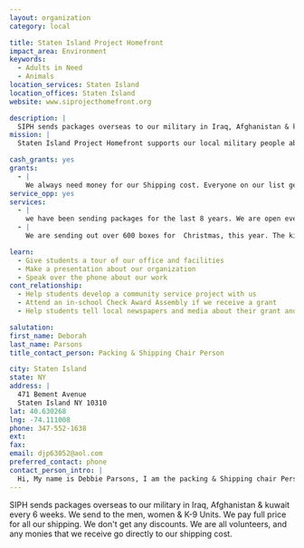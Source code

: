 ```yaml
---
layout: organization
category: local

title: Staten Island Project Homefront
impact_area: Environment
keywords: 
  - Adults in Need
  - Animals
location_services: Staten Island
location_offices: Staten Island
website: www.siprojecthomefront.org 

description: |
  SIPH sends packages overseas to our military in Iraq, Afghanistan & kuwait every 6 weeks. We send to the men, women & K-9 Units. We pay full price for all our shipping. We don't get any discounts. We are all volunteers, and any monies that we receive go directly to our shipping cost. 
mission: |
  Staten Island Project Homefront supports our local military people abroad by sending them care packages from home and setting up "pen pals" with service men and women from our community.

cash_grants: yes
grants: 
  - |
    We always need money for our Shipping cost. Everyone on our list gets their own individual box. If there is alot in a unit, we send several boxes so they can share the goodies. The letters that we receive let us know that we are making a difference.If we could get help with the postage, that will keep us going longer. 
service_opp: yes
services: 
  - |
    we have been sending packages for the last 8 years. We are open every Saturday & in the Summer. We have a Community Service letter that we give to each child for their school. They really enjoy helping us. They always come back with their friends. They are doing a wonderful thing and are very proud to help us. 
  - |
    We are sending out over 600 boxes for  Christmas, this year. The kids have been working very hard for the last 2 months wrapping presents for our men & women & K-9 dogs. Every one on our list gets a regular box of snacks & toiletries & another box of Christmas presents.  I tell the children, they should be very proud of all the hard work they have done. They are going to put alot of smiles on their faces overseas.

learn: 
  - Give students a tour of our office and facilities
  - Make a presentation about our organization
  - Speak over the phone about our work
cont_relationship: 
  - Help students develop a community service project with us
  - Attend an in-school Check Award Assembly if we receive a grant
  - Help students tell local newspapers and media about their grant and/or project with us

salutation: 
first_name: Deborah
last_name: Parsons
title_contact_person: Packing & Shipping Chair Person

city: Staten Island
state: NY
address: |
  471 Bement Avenue  
  Staten Island NY 10310
lat: 40.630268
lng: -74.111008
phone: 347-552-1638
ext: 
fax: 
email: djp63052@aol.com
preferred_contact: phone
contact_person_intro: |
  Hi, My name is Debbie Parsons, I am the packing & Shipping chair Person for an Organization called Staten Island Project Homefront (SIPH) We send packages overseas to Iraq, Afghanistan & Kuwait every 6 weeks. If you know of someone who is deployed, go to our website and go to register. I will have a box sent right out to them the following day. siprojecthomefront.org
---
```

SIPH sends packages overseas to our military in Iraq, Afghanistan & kuwait every 6 weeks. We send to the men, women & K-9 Units. We pay full price for all our shipping. We don't get any discounts. We are all volunteers, and any monies that we receive go directly to our shipping cost. 